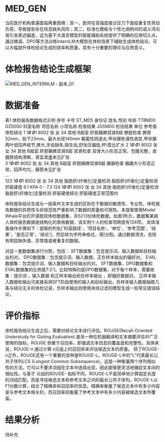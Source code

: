 # MED_GEN
当前医疗机构普遍面临两重困境：其一，医师在高强度接诊压力下面临重复性劳动负荷，导致报告存在信息缺失风险；其二，标准化模板与个性化病例间的语义鸿沟易引发表述偏差，这为基于大语言模型的智能辅助系统提供了明确的应用切入点。通过微调、DPO等方法训练InternLM大模型在体检场景下辅助生成体检结论，可以大幅提升体检结论生成的效率和质量，具有十分重要的理论与应用意义。

# 体检报告结论生成框架
![MED_GEN_INTERNLM - 副本_01](https://github.com/user-attachments/assets/29bbdf2b-63b9-4a82-8029-339324c85ac5)

# 数据准备
表1  体检报告数据格式示例
序号	卡号	ST_MD5	身份证	姓名	性别	年龄	TTBM00	GZ0000	科室名称	项目名称	小项名称	检查结果	JGSM00	检验结果	单位	参考值	体检结论
1	1***0	0***1	8002	张	女	34		其他	B超室	肝胆胰脾双肾B超	脾脏检查	脾厚32mm，肋下23mm，最大长径140mm					霉菌性阴道炎,甲状腺弥漫性病变,甲状腺两叶低回声结节,脾大,牙齿缺失,阻生齿,舒张压偏低,杯/盘比扩大
2	1***0	0***1	8002	张	女	34		其他	B超室	肝胆胰脾双肾B超	双肾检查	双肾大小形态正常，包膜光整，皮髓质结构清晰，肾盂肾盏未见扩张					
3	1***0	0***1	8002	张	女	34		其他	B超室	肝胆胰脾双肾B超	胰腺检查	胰腺大小形态正常，回声均匀，胰管未见扩张					
…	
123	1***0	0***1	8002	张	女	34		其他	脂肪肝(纤维化)定量检测	脂肪肝(纤维化)定量检测	肝脏硬度	6.1			KPA	0 - 7.3	
124	1***0	0***1	8002	张	女	34		其他	脂肪肝(纤维化)定量检测	脂肪肝(纤维化)定量检测	肝脏硬度结论	肝脏硬度正常范围内		


体检报告结论生成与一般条件文本生成的区别在于数据的敏感性、专业性，体检报告数据的异质性与非规范性严重影响了数据的质量和可用性。本提案使用Model Whale平台的开源医院体检数据集，共5213份体检数据。如表1所示，数据集某病人体检报告数据是结构化的表格数据，该实例个人的检查项跨度有124项。
具体准备操作步骤如下：提取的列名['科室路径'，'项目名称'，'单位'，'参考范围'，'结果'，'是否正常'，'结论']，然后转为字符串格式，用|分割。通过数据清洗，去除有明显缺失值、异常值或者重复的数据。

对这一套数据集进行分割，包括：
SFT数据集：包含提示词、输入数据和目标输出的对。
DPO数据集：包含提示词、输入数据、正负样本输出的偏好对。
EVAL数据集：包含提示词、输入数据和目标输出的对。
SFT数据集、DPO数据集和EVAL数据集的比例是7:2:1。比较特殊的是DPO数据集，对于每个样本，需要收集：提示词 ，输入数据 和正样本输出和负样本输出 ，即偏好数据对。
正样本输入数据和输出可直接采用SFT阶段使用的输入和目标输出，负样本输入数据抽取几条与结论无关的体检记录，负样本输出则使用未经过滤的模型生成一些常见错误结论。


# 评价指标
体检报告结论生成之后，需要对结论文本进行评估。ROUGE(Recall-Oriented Understudy for Gisting Evaluation) 是另一种在机器翻译和文本摘要评估中广泛使用的指标。ROUGE 侧重于召回率，即强调文本信息的覆盖度和完整性。具体来说，ROUGE-𝑛 通过计算 𝑛元组上的召回率来评估候选文本的质量。
除了ROUGE-n之外，ROUGE还有一个重要的变种是ROUGE-L。ROUGE-L中的“L”代表最长公共子序列LCS (Longest Common Subsequence)，这是一种衡量两个序列相似性的方法。它可以不要求词组在文本中连续出现，因此能够更灵活地捕捉文本间的相似性。与基于 元组的ROUGE- 指标不同，ROUGE-L不是简单地计算固定长度的词组匹配，而是寻找候选文本和参考文本之间的最长公共子序列。ROUGE-L以F1分数计算，结合了精确率和召回率的信息。精确率衡量了候选文本中有多少内容是与参考文本相关的，而召回率则衡量了参考文本中有多少内容被候选文本所覆盖。

# 结果分析
待补充
